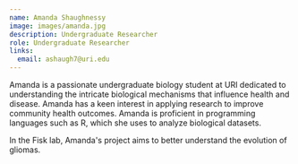 ```yaml
---
name: Amanda Shaughnessy
image: images/amanda.jpg
description: Undergraduate Researcher
role: Undergraduate Researcher
links:
  email: ashaugh7@uri.edu
---
```


Amanda is a passionate undergraduate biology student at URI dedicated to understanding the intricate biological mechanisms that influence health and disease. Amanda has a keen interest in applying research to improve community health outcomes. Amanda is proficient in programming languages such as R, which she uses to analyze biological datasets.

In the Fisk lab, Amanda's project aims to better understand the evolution of gliomas.
